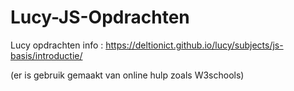 ﻿# Lucy-JS-Opdrachten

Lucy opdrachten info : https://deltionict.github.io/lucy/subjects/js-basis/introductie/

(er is gebruik gemaakt van online hulp zoals W3schools)
